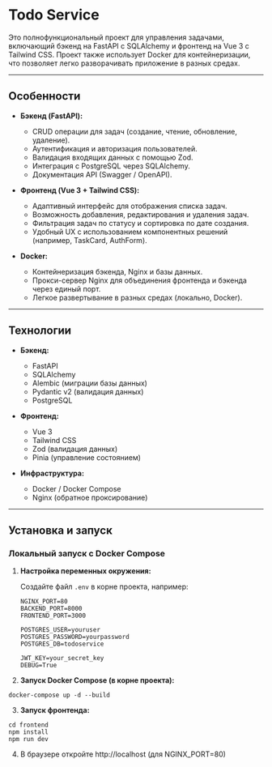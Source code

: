 # Todo Service

Это полнофункциональный проект для управления задачами, включающий бэкенд на FastAPI с SQLAlchemy и фронтенд на Vue 3 с Tailwind CSS. Проект также использует Docker для контейнеризации, что позволяет легко разворачивать приложение в разных средах.

---

## Особенности

- **Бэкенд (FastAPI):**
  - CRUD операции для задач (создание, чтение, обновление, удаление).
  - Аутентификация и авторизация пользователей.
  - Валидация входящих данных с помощью Zod.
  - Интеграция с PostgreSQL через SQLAlchemy.
  - Документация API (Swagger / OpenAPI).

- **Фронтенд (Vue 3 + Tailwind CSS):**
  - Адаптивный интерфейс для отображения списка задач.
  - Возможность добавления, редактирования и удаления задач.
  - Фильтрация задач по статусу и сортировка по дате создания.
  - Удобный UX с использованием компонентных решений (например, TaskCard, AuthForm).

- **Docker:**
  - Контейнеризация бэкенда, Nginx и базы данных.
  - Прокси-сервер Nginx для объединения фронтенда и бэкенда через единый порт.
  - Легкое развертывание в разных средах (локально, Docker).

---

## Технологии

- **Бэкенд:**  
  - FastAPI  
  - SQLAlchemy  
  - Alembic (миграции базы данных)
  - Pydantic v2 (валидация данных)  
  - PostgreSQL

- **Фронтенд:**  
  - Vue 3
  - Tailwind CSS
  - Zod (валидация данных)  
  - Pinia (управление состоянием)
  
- **Инфраструктура:**  
  - Docker / Docker Compose  
  - Nginx (обратное проксирование)

---

## Установка и запуск

### Локальный запуск с Docker Compose

1. **Настройка переменных окружения:**

   Создайте файл `.env` в корне проекта, например:
   ```env
   NGINX_PORT=80
   BACKEND_PORT=8000
   FRONTEND_PORT=3000

   POSTGRES_USER=youruser
   POSTGRES_PASSWORD=yourpassword
   POSTGRES_DB=todoservice

   JWT_KEY=your_secret_key
   DEBUG=True
   ```
2. **Запуск Docker Compose (в корне проекта):**
```shell 
docker-compose up -d --build
```
3. **Запуск фронтенда:**
```shell 
cd frontend
npm install
npm run dev
```
4. В браузере откройте http://localhost (для NGINX_PORT=80)